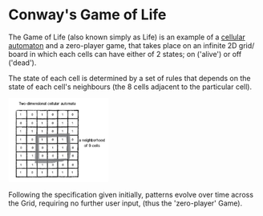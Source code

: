 # Conway's Game of Life

The Game of Life (also known simply as Life) is an example of a [cellular automaton][CA] and a zero-player game, that takes place on an infinite 2D grid/ board in which each cells can have either of 2 states; on ('alive') or off ('dead').

The state of each cell is determined by a set of rules that depends on the state of each cell's neighbours (the 8 cells adjacent to the particular cell).

<img src="assets/2DCA.jpg" alt="2D Cellular Automata" width = "200px">

Following the specification given initially, patterns evolve over time across the Grid, requiring no further user input, (thus the 'zero-player' Game).

## 

[CA]: <https://mathworld.wolfram.com/CellularAutomaton.html#:~:text=A%20cellular%20automaton%20is%20a,many%20time%20steps%20as%20desired.>
